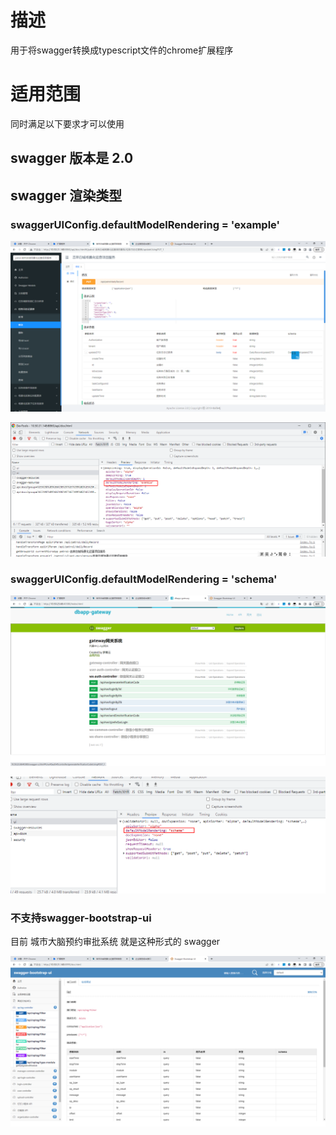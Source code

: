# 描述
用于将swagger转换成typescript文件的chrome扩展程序

# 适用范围

同时满足以下要求才可以使用

## swagger 版本是 2.0

## swagger 渲染类型 

### swaggerUIConfig.defaultModelRendering = 'example'

![image-20230413153533208](./readme.assets/image-20230413153533208.png)

![image-20230413153844639](./readme.assets/image-20230413153844639.png)

### swaggerUIConfig.defaultModelRendering = 'schema'

![image-20230413153742199](./readme.assets/image-20230413153742199.png)

![image-20230413153812494](./readme.assets/image-20230413153812494.png)

### 不支持swagger-bootstrap-ui

目前 城市大脑预约审批系统 就是这种形式的 swagger

![image-20230413153515968](./readme.assets/image-20230413153515968.png)